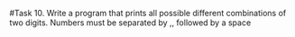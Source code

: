 #Task 10.
Write a program that prints all possible different combinations of two digits.
Numbers must be separated by ,, followed by a space
